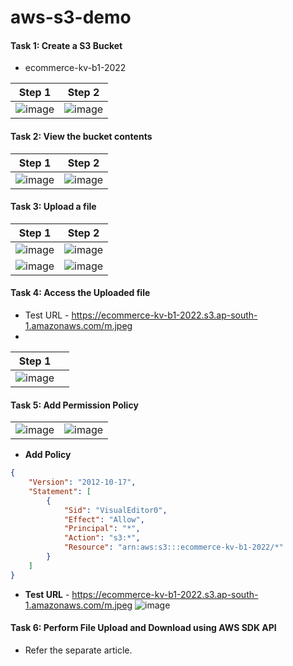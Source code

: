 # aws-s3-demo


#### Task 1: Create a S3 Bucket 

* ecommerce-kv-b1-2022

| Step 1  | Step 2  | 
|---|---|
| ![image](https://user-images.githubusercontent.com/2763774/169633938-5a3c7ce6-d187-4299-bbcd-b9858400c4f5.png)  | ![image](https://user-images.githubusercontent.com/2763774/169633958-23ae0b8e-4dce-48c0-982b-519d8a586cca.png)  |

#### Task 2: View the bucket contents
| Step 1   | Step 2  | 
|---|---|
| ![image](https://user-images.githubusercontent.com/2763774/169634014-3fbf0dd0-f129-45ad-8dc6-241bb866b5bc.png)  | ![image](https://user-images.githubusercontent.com/2763774/169634037-d82f30fd-0681-4b0e-8cc6-5715a92bc69c.png)  |


#### Task 3: Upload a file

| Step 1  | Step 2  | 
|---|---|
|![image](https://user-images.githubusercontent.com/2763774/169634047-e14fc215-6fd7-4ea2-93f4-8adc945ecae2.png) | ![image](https://user-images.githubusercontent.com/2763774/169634070-af657b69-ee03-4edd-9f85-6edc9eb15945.png) |
| ![image](https://user-images.githubusercontent.com/2763774/169634083-e8ca0bad-e01b-4b34-9c6d-0208220fb40a.png) | ![image](https://user-images.githubusercontent.com/2763774/169634094-7e69d7b0-31a1-4a1c-aac5-567b89e1e521.png) |


#### Task 4: Access the Uploaded file

* Test URL - https://ecommerce-kv-b1-2022.s3.ap-south-1.amazonaws.com/m.jpeg
* 
| Step 1  |  |
|---|---|
| ![image](https://user-images.githubusercontent.com/2763774/169634109-9185fd2d-6394-4ae5-9399-a2b7ac54b825.png) | |

#### Task 5: Add Permission Policy

|   |   | 
|---|---|
| ![image](https://user-images.githubusercontent.com/2763774/169634128-0ea2482e-433f-4866-8567-919b9764b9c0.png) |![image](https://user-images.githubusercontent.com/2763774/169634241-d3f4012e-8a3a-4cd4-9759-60e82fd6a8eb.png) |

* **Add Policy**
```json
{
    "Version": "2012-10-17",
    "Statement": [
        {
            "Sid": "VisualEditor0",
            "Effect": "Allow",
            "Principal": "*",
            "Action": "s3:*",
            "Resource": "arn:aws:s3:::ecommerce-kv-b1-2022/*"
        }
    ]
}
```

* **Test URL** - https://ecommerce-kv-b1-2022.s3.ap-south-1.amazonaws.com/m.jpeg
![image](https://user-images.githubusercontent.com/2763774/169634254-45e96b32-f675-4a0d-a064-28142927ea04.png)


#### Task 6: Perform File Upload and Download using AWS SDK API
* Refer the separate article.
